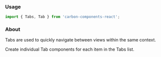### Usage

```js
import { Tabs, Tab } from 'carbon-components-react';
```

### About

Tabs are used to quickly navigate between views within the same context.

Create individual Tab components for each item in the Tabs list.
